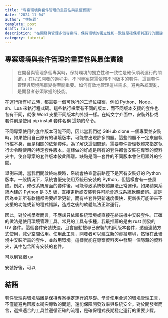 ```yaml
---
title: "專案環境與套件管理的重要性與最佳實踐"
date: "2024-11-04"
author: "林協霆"
template: post
draft: false
description: "在開發與管理多個專案時，保持環境的獨立性和一致性是確保順利運行的關鍵。」在程式開發的過程中，不同專案常需依賴不同版本的套件，這讓套件管理與環境隔離變得至關重要。如何有效地管理這些需求，避免系統混亂，是開發者必須掌握的技能。"
category: tutorial
---
```


## 專案環境與套件管理的重要性與最佳實踐

> 在開發與管理多個專案時，保持環境的獨立性和一致性是確保順利運行的關鍵。」在程式開發的過程中，不同專案常需依賴不同版本的套件，這讓套件管理與環境隔離變得至關重要。如何有效地管理這些需求，避免系統混亂，是開發者必須掌握的技能。

<!--more-->

在運行所有程式時，都需要一個可執行的二進位檔案，例如 Python、Node、sh、Lua 來執行程式碼。這些執行檔案有不同的版本，而不同版本支援的套件也各有不同，就像 Word 支援不同版本的外掛一樣。在純文字介面中，安裝外掛或套件則是使用 pip install 套件名稱 這類的命令。

不同專案使用的套件版本可能不同，因此當我們從 GitHub clone 一個專案並安裝時，如果使用自己原有的環境版本，可能會出現許多問題。這些問題不一定來自執行檔本身，而是相關的依賴套件。為了解決這個問題，需要套件管理軟體來指定執行命令時使用的特定套件版本。這樣做的好處是所有的套件都會安裝在專案的資料夾中，使各專案的套件版本彼此隔離。缺點是同一套件的不同版本會佔用額外的空間。

舉例來說，當我們開啟終端機時，系統會檢查當前路徑下是否有安裝好的 Python 版本。一般情況下，系統會優先使用系統已安裝的 Python，但這樣會有一些風險。例如，修改系統層面的套件後，可能導致系統軟體無法正常運作。如果蘋果系統內建的 Python 是 3.5 版，直接更新或安裝套件可能會造成系統軟體錯誤。這是因為並非所有軟體都需要經常更新，而有些套件更新速度很快，更新後可能帶來不支援的功能或新的程式錯誤，造成之後的軟體無法正常運行。

因此，對於初學者而言，不應該只依賴系統環境或直接在終端機中安裝套件。正確的做法是使用環境管理工具。常見的工具有多種，我最推薦的是由 rust 開發的 UV 套件。這個套件安裝快速，且會自動搜尋已安裝的相同版本套件，透過連結方式使用，減少空間佔用。使用此工具，開發者可以建立新的虛擬環境，然後在此環境中安裝所需的套件，並啟用環境。這樣就能在專案資料夾中發現一個隱藏的資料夾，其中包含所有安裝的套件。

可以到官網 [uv](https://docs.astral.sh/uv/)

安裝好後，可以

## 結語

套件管理與環境隔離是保持專案穩定運行的基礎。學會使用合適的環境管理工具，不僅能避免因版本衝突導致的問題，還能保障開發效率與系統安全。對於開發者而言，選擇適合的工具並遵循正確的流程，是確保程式長期穩定運行的重要步驟。
